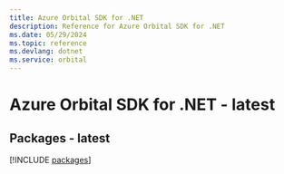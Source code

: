 ```yaml
---
title: Azure Orbital SDK for .NET
description: Reference for Azure Orbital SDK for .NET
ms.date: 05/29/2024
ms.topic: reference
ms.devlang: dotnet
ms.service: orbital
---
```

# Azure Orbital SDK for .NET - latest
## Packages - latest
[!INCLUDE [packages](orbital-index.md)]